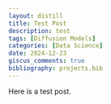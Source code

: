 ```yaml
---
layout: distill
title: Test Post
description: test
tags: [Diffusion Models]
categories: [Data Science]
date: 2024-12-23
giscus_comments: true
bibliography: projects.bib
---
```


Here is a test post. <d-cite key="goodfellow_explaining_2015"></d-cite>
